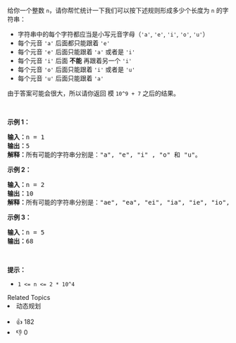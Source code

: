 <p>给你一个整数&nbsp;<code>n</code>，请你帮忙统计一下我们可以按下述规则形成多少个长度为&nbsp;<code>n</code>&nbsp;的字符串：</p>

<ul> 
 <li>字符串中的每个字符都应当是小写元音字母（<code>'a'</code>, <code>'e'</code>, <code>'i'</code>, <code>'o'</code>, <code>'u'</code>）</li> 
 <li>每个元音&nbsp;<code>'a'</code>&nbsp;后面都只能跟着&nbsp;<code>'e'</code></li> 
 <li>每个元音&nbsp;<code>'e'</code>&nbsp;后面只能跟着&nbsp;<code>'a'</code>&nbsp;或者是&nbsp;<code>'i'</code></li> 
 <li>每个元音&nbsp;<code>'i'</code>&nbsp;后面&nbsp;<strong>不能</strong> 再跟着另一个&nbsp;<code>'i'</code></li> 
 <li>每个元音&nbsp;<code>'o'</code>&nbsp;后面只能跟着&nbsp;<code>'i'</code>&nbsp;或者是&nbsp;<code>'u'</code></li> 
 <li>每个元音&nbsp;<code>'u'</code>&nbsp;后面只能跟着&nbsp;<code>'a'</code></li> 
</ul>

<p>由于答案可能会很大，所以请你返回 模&nbsp;<code>10^9 + 7</code>&nbsp;之后的结果。</p>

<p>&nbsp;</p>

<p><strong>示例 1：</strong></p>

<pre><strong>输入：</strong>n = 1
<strong>输出：</strong>5
<strong>解释：</strong>所有可能的字符串分别是："a", "e", "i" , "o" 和 "u"。
</pre>

<p><strong>示例 2：</strong></p>

<pre><strong>输入：</strong>n = 2
<strong>输出：</strong>10
<strong>解释：</strong>所有可能的字符串分别是："ae", "ea", "ei", "ia", "ie", "io", "iu", "oi", "ou" 和 "ua"。
</pre>

<p><strong>示例 3：</strong></p>

<pre><strong>输入：</strong>n = 5
<strong>输出：</strong>68</pre>

<p>&nbsp;</p>

<p><strong>提示：</strong></p>

<ul> 
 <li><code>1 &lt;= n &lt;= 2 * 10^4</code></li> 
</ul>

<div><div>Related Topics</div><div><li>动态规划</li></div></div><br><div><li>👍 182</li><li>👎 0</li></div>